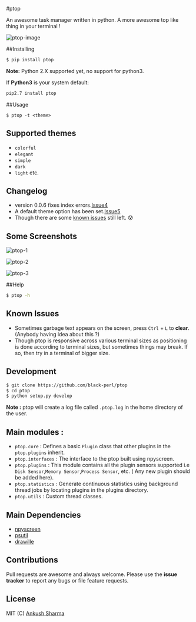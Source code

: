 #ptop

An awesome task manager written in python. A more awesome top like thing in your terminal !


![ptop-image](https://github.com/black-perl/ptop/blob/master/docs/ptop.gif)


##Installing

```bash
$ pip install ptop
```
**Note:** Python 2.X supported yet, no support for python3.

If **Python3** is your system default:

```bash
pip2.7 install ptop
```

##Usage

```
$ ptop -t <theme>
```


## Supported themes

- `colorful`     
- `elegant`    
- `simple`    
- `dark`   
- `light` etc.

## Changelog

- version 0.0.6 fixes index errors.[Issue4](https://github.com/black-perl/ptop/issues/4)
- A default theme option has been set.[Issue5](https://github.com/black-perl/ptop/issues/5)
- Though there are some [known issues](https://github.com/black-perl/ptop#known-issues) still left. :cold_sweat:


## Some Screenshots

![ptop-1](https://github.com/black-perl/ptop/blob/master/docs/ptop1.png)

![ptop-2](https://github.com/black-perl/ptop/blob/master/docs/ptop.png)

![ptop-3](https://github.com/black-perl/ptop/blob/master/docs/ptop2.png)


##Help

```bash
$ ptop -h
```


## Known Issues

- Sometimes garbage text appears on the screen, press `Ctrl` + `L` to **clear**. (Anybody having idea about this ?)
- Though ptop is responsive across various terminal sizes as positioning is done according to terminal sizes, but sometimes things may break. If so, then try in a terminal of bigger size.


## Development

```bash
$ git clone https://github.com/black-perl/ptop
$ cd ptop   
$ python setup.py develop
```
**Note :** ptop will create a log file called `.ptop.log` in the home directory of the user.


## Main modules :
- `ptop.core` : Defines a basic `Plugin` class that other plugins in the `ptop.plugins` inherit.
- `ptop.interfaces` : The interface to the ptop built using npyscreen.
- `ptop.plugins` : This module contains all the plugin sensors supported i.e `Disk Sensor`,`Memory Sensor`,`Process Sensor`, etc. ( Any new plugin should be added here).
- `ptop.statistics` : Generate continuous statistics using background thread jobs by locating plugins in the plugins directory.
- `ptop.utils` : Custom thread classes.


## Main Dependencies
- [npyscreen](https://pypi.python.org/pypi/npyscreen)
- [psutil](https://pypi.python.org/pypi/psutil)
- [drawille](https://github.com/asciimoo/drawille)


## Contributions

Pull requests are awesome and always welcome. Please use the **issue tracker** to report any bugs or file feature requests.


## License 

MIT (C) [Ankush Sharma](http://github.com/black-perl)


